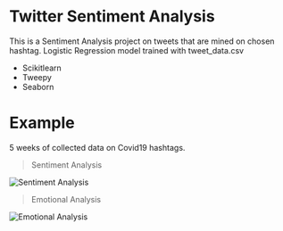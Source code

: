 # Twitter Sentiment Analysis

This is a Sentiment Analysis project on tweets that are mined on chosen hashtag. 
Logistic Regression model trained with tweet_data.csv

 - Scikitlearn
 - Tweepy
 - Seaborn

# Example

5 weeks of collected data on Covid19 hashtags.

> Sentiment Analysis

![Sentiment Analysis](https://imgur.com/ehqst0r.jpg)

> Emotional Analysis

![Emotional Analysis](https://imgur.com/VojZGND.jpg)



